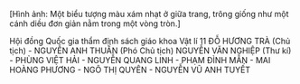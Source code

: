 [Hình ảnh: Một biểu tượng màu xám nhạt ở giữa trang, trông giống như một cánh diều đơn giản nằm trong một vòng tròn.]

Hội đồng Quốc gia thẩm định sách giáo khoa Vật lí 11
ĐỖ HƯƠNG TRÀ (Chủ tịch) - NGUYỄN ANH THUẤN (Phó Chủ tịch)
NGUYỄN VĂN NGHIỆP (Thư kí) - PHÙNG VIỆT HẢI -
NGUYỄN QUANG LINH - PHẠM ĐÌNH MẪN -
MAI HOÀNG PHƯƠNG - NGÔ THỊ QUYÊN -
NGUYỄN VŨ ANH TUYẾT